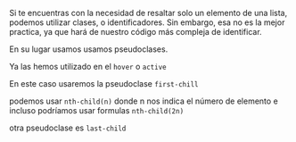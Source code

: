 Si te encuentras con la necesidad de resaltar solo un elemento de una lista, podemos utilizar clases, o identificadores. Sin embargo, esa no es la mejor practica, ya que hará de nuestro código más compleja de identificar.

En su lugar usamos usamos pseudoclases.

Ya las hemos utilizado en el `hover` o `active`

En este caso usaremos la pseudoclase `first-chill`

podemos usar `nth-child(n)`
donde n nos indica el número de elemento e incluso podríamos usar formulas  `nth-child(2n)`

otra pseudoclase es `last-child`